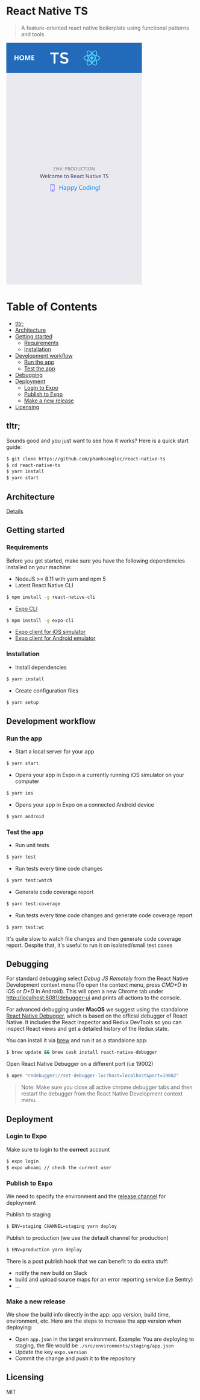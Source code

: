 # React Native TS
> A feature-oriented react native boilerplate using functional patterns and tools

<img src="screenshot.png" alt="Screenshot" width="360"/>

Table of Contents
=================

* [tltr;](#tltr)
* [Architecture](#architecture)
* [Getting started](#getting-started)
   * [Requirements](#requirements)
   * [Installation](#installation)
* [Development workflow](#development-workflow)
   * [Run the app](#run-the-app)
   * [Test the app](#test-the-app)
* [Debugging](#debugging)
* [Deployment](#deployment)
   * [Login to Expo](#login-to-expo)
   * [Publish to Expo](#publish-to-expo)
   * [Make a new release](#make-a-new-release)
* [Licensing](#licensing)


## tltr;

Sounds good and you just want to see how it works? Here is a quick start guide:

```bash
$ git clone https://github.com/phanhoangloc/react-native-ts
$ cd react-native-ts
$ yarn install
$ yarn start
```

## Architecture

[Details](https://github.com/phanhoangloc/react-native-architecture)

## Getting started

### Requirements

Before you get started, make sure you have the following dependencies installed on your machine:

* NodeJS >= 8.11 with yarn and npm 5
* Latest React Native CLI

```bash
$ npm install -g react-native-cli
```

* [Expo CLI](https://docs.expo.io/versions/latest/introduction/installation#local-development-tool-expo-cli)

```bash
$ npm install -g expo-cli
```

* [Expo client for iOS simulator](https://docs.expo.io/versions/latest/introduction/installation#ios-simulator)
* [Expo client for Android emulator](https://docs.expo.io/versions/latest/introduction/installation#android-emulator)

### Installation

* Install dependencies

```bash
$ yarn install
```

* Create configuration files

```bash
$ yarn setup
```

## Development workflow

### Run the app

* Start a local server for your app

```bash
$ yarn start
```

* Opens your app in Expo in a currently running iOS simulator on your computer

```bash
$ yarn ios
```

* Opens your app in Expo on a connected Android device

```bash
$ yarn android
```

### Test the app

* Run unit tests

```bash
$ yarn test
```

* Run tests every time code changes

```bash
$ yarn test:watch
```

* Generate code coverage report

```bash
$ yarn test:coverage
```

* Run tests every time code changes and generate code coverage report

```bash
$ yarn test:wc
```

It's quite slow to watch file changes and then generate code coverage report. Despite that, it's useful to run it on isolated/small test cases

## Debugging

For standard debugging select *Debug JS Remotely* from the React Native Development context menu (To open the context menu, press *CMD+D* in iOS or *D+D* in Android). This will open a new Chrome tab under [http://localhost:8081/debugger-ui](http://localhost:8081/debugger-ui) and prints all actions to the console.

For advanced debugging under **MacOS** we suggest using the standalone [React Native Debugger](https://github.com/jhen0409/react-native-debugger), which is based on the official debugger of React Native.
It includes the React Inspector and Redux DevTools so you can inspect React views and get a detailed history of the Redux state.

You can install it via [brew](https://brew.sh/) and run it as a standalone app:

```bash
$ brew update && brew cask install react-native-debugger
```

Open React Native Debugger on a different port (i.e 19002)

```bash
$ open "rndebugger://set-debugger-loc?host=localhost&port=19002"
```

> Note: Make sure you close all active chrome debugger tabs and then restart the debugger from the React Native Development context menu.

## Deployment

### Login to Expo

Make sure to login to the **correct** account

```bash
$ expo login
$ expo whoami // check the current user
```

### Publish to Expo

We need to specify the environment and the [release channel](https://docs.expo.io/versions/latest/distribution/release-channels) for deployment

Publish to staging

```bash
$ ENV=staging CHANNEL=staging yarn deploy
```

Publish to production (we use the default channel for production)

```bash
$ ENV=production yarn deploy
```

There is a post publish hook that we can benefit to do extra stuff:

* notify the new build on Slack
* build and upload source maps for an error reporting service (i.e Sentry)
* ...

### Make a new release

We show the build info directly in the app: app version, build time, environment, etc. Here are the steps to increase the app version when deploying:

* Open `app.json` in the target environment. Example: You are deploying to staging, the file would be `./src/environments/staging/app.json`
* Update the key `expo.version`
* Commit the change and push it to the repository

## Licensing

MIT

